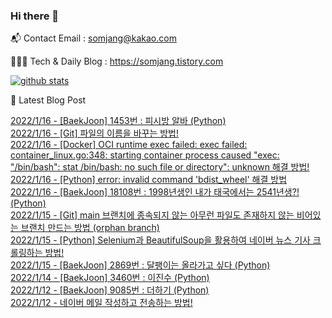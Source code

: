 ### Hi there 👋

📬  Contact Email : somjang@kakao.com

👨🏻‍💻  Tech & Daily Blog : https://somjang.tistory.com

[![github stats](https://github-readme-stats.vercel.app/api?username=SOMJANG&show_icons=true&hide_border=False)](https://somjang.tistory.com)

🤩 Latest Blog Post

[2022/1/16 - [BaekJoon] 1453번 : 피시방 알바 (Python)](https://somjang.tistory.com/entry/BaekJoon-1453%EB%B2%88-%ED%94%BC%EC%8B%9C%EB%B0%A9-%EC%95%8C%EB%B0%94-Python) <br>
[2022/1/16 - [Git] 파일의 이름을 바꾸는 방법!](https://somjang.tistory.com/entry/Git-%ED%8C%8C%EC%9D%BC%EC%9D%98-%EC%9D%B4%EB%A6%84%EC%9D%84-%EB%B0%94%EA%BE%B8%EB%8A%94-%EB%B0%A9%EB%B2%95) <br>
[2022/1/16 - [Docker] OCI runtime exec failed: exec failed: container_linux.go:348: starting container process caused "exec: \"/bin/bash\": stat /bin/bash: no such file or directory": unknown 해결 방법!](https://somjang.tistory.com/entry/Docker-OCI-runtime-exec-failed-exec-failed-containerlinuxgo348-starting-container-process-caused-exec-binbash-stat-binbash-no-such-file-or-directory-unknown-%ED%95%B4%EA%B2%B0-%EB%B0%A9%EB%B2%95) <br>
[2022/1/16 - [Python] error: invalid command 'bdist_wheel' 해결 방법](https://somjang.tistory.com/entry/Python-error-invalid-command-bdistwheel-%ED%95%B4%EA%B2%B0-%EB%B0%A9%EB%B2%95) <br>
[2022/1/16 - [BaekJoon] 18108번 : 1998년생인 내가 태국에서는 2541년생?! (Python)](https://somjang.tistory.com/entry/BaekJoon-18108%EB%B2%88-1998%EB%85%84%EC%83%9D%EC%9D%B8-%EB%82%B4%EA%B0%80-%ED%83%9C%EA%B5%AD%EC%97%90%EC%84%9C%EB%8A%94-2541%EB%85%84%EC%83%9D-Python) <br>
[2022/1/15 - [Git] main 브랜치에 종속되지 않는 아무런 파일도 존재하지 않는 비어있는 브랜치 만드는 방법 (orphan branch)](https://somjang.tistory.com/entry/Git-main-%EB%B8%8C%EB%9E%9C%EC%B9%98%EC%97%90-%EC%A2%85%EC%86%8D%EB%90%98%EC%A7%80-%EC%95%8A%EB%8A%94-%EC%95%84%EB%AC%B4%EB%9F%B0-%ED%8C%8C%EC%9D%BC%EB%8F%84-%EC%A1%B4%EC%9E%AC%ED%95%98%EC%A7%80-%EC%95%8A%EB%8A%94-%EB%B9%84%EC%96%B4%EC%9E%88%EB%8A%94-%EB%B8%8C%EB%9E%9C%EC%B9%98-%EB%A7%8C%EB%93%9C%EB%8A%94-%EB%B0%A9%EB%B2%95-orphan-branch) <br>
[2022/1/15 - [Python] Selenium과 BeautifulSoup을 활용하여 네이버 뉴스 기사 크롤링하는 방법!](https://somjang.tistory.com/entry/Python-selenium%EA%B3%BC-BeautifulSoup%EC%9D%84-%ED%99%9C%EC%9A%A9%ED%95%98%EC%97%AC-%EB%84%A4%EC%9D%B4%EB%B2%84-%EB%89%B4%EC%8A%A4-%EA%B8%B0%EC%82%AC-%ED%81%AC%EB%A1%A4%EB%A7%81%ED%95%98%EB%8A%94-%EB%B0%A9%EB%B2%95) <br>
[2022/1/15 - [BaekJoon] 2869번 : 달팽이는 올라가고 싶다 (Python)](https://somjang.tistory.com/entry/BaekJoon-2869%EB%B2%88-%EB%8B%AC%ED%8C%BD%EC%9D%B4%EB%8A%94-%EC%98%AC%EB%9D%BC%EA%B0%80%EA%B3%A0-%EC%8B%B6%EB%8B%A4-Python) <br>
[2022/1/14 - [BaekJoon] 3460번 : 이진수 (Python)](https://somjang.tistory.com/entry/BaekJoon-3460%EB%B2%88-%EC%9D%B4%EC%A7%84%EC%88%98-Python) <br>
[2022/1/12 - [BaekJoon] 9085번 : 더하기 (Python)](https://somjang.tistory.com/entry/BaekJoon-9085%EB%B2%88-%EB%8D%94%ED%95%98%EA%B8%B0-Python) <br>
[2022/1/12 - 네이버 메일 작성하고 전송하는 방법!](https://somjang.tistory.com/entry/%EB%84%A4%EC%9D%B4%EB%B2%84-%EB%A9%94%EC%9D%BC-%EC%9E%91%EC%84%B1%ED%95%98%EA%B3%A0-%EC%A0%84%EC%86%A1%ED%95%98%EB%8A%94-%EB%B0%A9%EB%B2%95) <br>
